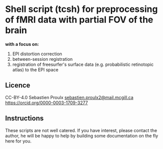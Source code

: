 # Shell script (tcsh) for preprocessing of fMRI data with partial FOV of the brain
__with a focus on:__
1. EPI distortion correction
2. between-session registration
3. registration of freesurfer's surface data (e.g. probabilistic retinotopic atlas) to the EPI space
## Licence
CC-BY-4.0
Sebastien Proulx  sebastien.proulx2@mail.mcgill.ca
https://orcid.org/0000-0003-1709-3277

## Instructions
These scripts are not well catered. If you have interest, please contact the author, he will be happy to help by building some documentation on the fly here for you.
